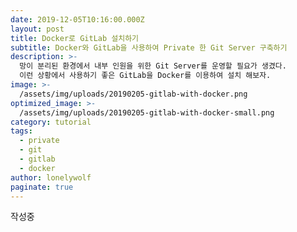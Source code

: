 ```yaml
---
date: 2019-12-05T10:16:00.000Z
layout: post
title: Docker로 GitLab 설치하기
subtitle: Docker와 GitLab을 사용하여 Private 한 Git Server 구축하기
description: >-
  망이 분리된 환경에서 내부 인원을 위한 Git Server를 운영할 필요가 생겼다.
  이런 상황에서 사용하기 좋은 GitLab을 Docker를 이용하여 설치 해보자.
image: >-
  /assets/img/uploads/20190205-gitlab-with-docker.png
optimized_image: >-
  /assets/img/uploads/20190205-gitlab-with-docker-small.png
category: tutorial
tags:
  - private
  - git
  - gitlab
  - docker
author: lonelywolf
paginate: true
---
```

작성중
